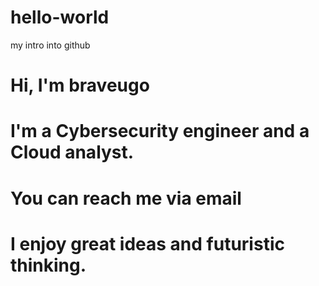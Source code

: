 # hello-world
my intro into github
# Hi, I'm braveugo
# I'm a Cybersecurity engineer and a Cloud analyst.
# You can reach me via email
# I enjoy great ideas and futuristic thinking.
